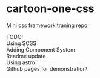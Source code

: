 # cartoon-one-css
Mini css framework traning repo.


TODO:\
Using SCSS\
Adding Component System\
Readme update\
Using astro\
Github pages for demonstration\
